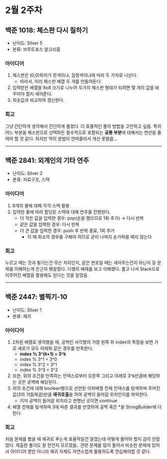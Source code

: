 # 2월 2주차
## 백준 1018: 체스판 다시 칠하기
- 난이도: Silver 5
- 분류: 브루트포스 알고리즘

### 아이디어
1. 체스판은 (0,0)위치가 흰색이냐, 검정색이냐에 따라 두 가지로 나뉜다.  
    -  따라서, 미리 체스판 배열 두 개를 만들어둔다.  
2. 입력받은 배열을 8x8 크기로 나누어 두가지 체스판 형태가 되려면 몇 개의 값을 바꾸어야 할지 세어준다.  
3. 최솟값과 비교하여 갱신한다.

### 회고
그냥 간단하게 생각해서 간단하게 풀었다. 더 효율적인 풀이 방법을 고안하고 싶음. 특히 어느 부분을 체스판으로 선택하든 필수적으로 포함되는 **공통 부분**에 대해서는 연산을 줄여야 할 것 같다. 하지만 딱히 방법이 안떠올라서 개선 못했음...
____
## 백준 2841: 외계인의 기타 연주
- 난이도: Silver 2
- 분류: 자료구조, 스택

### 아이디어
1. 6개의 줄에 대해 각각 스택 활용  
2. 입력한 줄에 따라 할당된 스택에 대해 연주를 진행한다.  
    - 더 작은 값을 입력한 경우: pop(손을 뗐으므로 1회 추가) -> 다시 반복
    - 같은 값을 입력한 경우: 다시 반복
    - 더 큰 값을 입력한 경우: push 후 반복 종료, 1회 추가
        - 이 때 최소의 경우를 구해야 하므로 굳이 나머지 손가락을 떼지 않는다

### 회고
누르고 떼는 것과 튕기는건 무슨 차이인지, 같은 번호일 때는 세어주는건지 아닌지 등 문제를 이해하는게 은근히 헷갈렸다. 다행히 예제를 보고 이해했다. 풀고 나서 Stack으로 이루어진 배열을 활용해도 된다는 것을 알았음.
___
## 백준 2447: 별찍기-10
- 난이도: Silver 1
- 분류: 재귀

### 아이디어
1. 2차원 배열로 생각했을 때, 공백인 사각형의 가장 왼쪽 위 index의 특징을 보면 가로 세로가 모두 아래와 같은 경우를 만족한다. 
    - **index % 3^(k+1) = 3^k**
    - index % 3^1 = 3^0
    - index % 3^2 = 3^1
    - index % 3^3 = 3^2
2. 또한, 위의 조건을 만족하는 인덱스로부터 오른쪽 그리고 아래로 3^k만큼에 해당하는 곳은 공백에 해당된다.  
3. 위의 조건에 대해 boolean형으로 선언된 이차배열 전체 인덱스를 탐색하며 주어진 값(3의 거듭제곱)만큼 **재귀호출**을 하여 공백이 들어갈 위치인지를 파악한다.
    - 이미 공백이 들어갈 위치라고 판명난 곳이면 continue
4. 배열 전체를 탐색하며 3에 따른 결과를 반영하여 공백 혹은 *을 StringBuilder에 더한다.

### 회고
처음 문제를 봤을 때 재귀로 푸는게 효율적일건 알겠는데 어떻게 풀어야 할지 감이 안왔었다. 제출한 풀이도 잘 한건지 모르겠음.. 관련 문제를 많이 풀어서 비슷한 문제에 있어서 아이디어 뿐만 아니라 재귀 자체도 자연스럽게 활용하도록 연습해야할 것 같다.